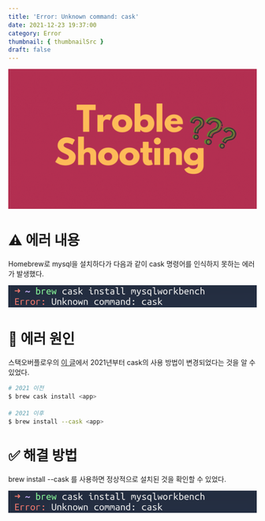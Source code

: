 ```yaml
---
title: 'Error: Unknown command: cask'
date: 2021-12-23 19:37:00
category: Error
thumbnail: { thumbnailSrc }
draft: false
---
```


![](./images/thumbNail/thumbNail.gif)

# ⚠️ 에러 내용

Homebrew로 mysql을 설치하다가 다음과 같이 cask 명령어를 인식하지 못하는 에러가 발생했다.

![그림1. Unknown command: cask 에러](./images/unknown-cask-01.png)

# 📌 에러 원인

스택오버플로우의 [이 글](https://stackoverflow.com/questions/30413621/homebrew-cask-option-not-recognized)에서 2021년부터 cask의 사용 방법이 변경되었다는 것을 알 수 있었다.

```bash
# 2021 이전
$ brew cask install <app>

# 2021 이후
$ brew install --cask <app>
```

# ✅ 해결 방법

brew install --cask 를 사용하면 정상적으로 설치된 것을 확인할 수 있었다.

![그림2. Unknown command: cask 해결](./images/unknown-cask-01.png)

<br/>
